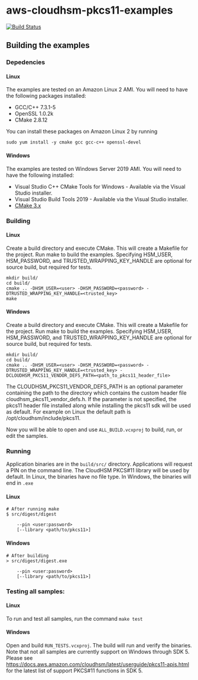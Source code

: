 # aws-cloudhsm-pkcs11-examples


[![Build Status](https://travis-ci.org/aws-samples/aws-cloudhsm-pkcs11-examples.svg?branch=master)](https://travis-ci.org/aws-samples/aws-cloudhsm-pkcs11-examples)

## Building the examples

### Depedencies

#### Linux

The examples are tested on an Amazon Linux 2 AMI. You will need to have the
following packages installed:

* GCC/C++ 7.3.1-5
* OpenSSL 1.0.2k
* CMake 2.8.12

You can install these packages on Amazon Linux 2 by running

```
sudo yum install -y cmake gcc gcc-c++ openssl-devel
```

#### Windows

The examples are tested on Windows Server 2019 AMI. You will need to have the
following installed:

* Visual Studio C++ CMake Tools for Windows - Available via the Visual Studio installer.
* Visual Studio Build Tools 2019 - Available via the Visual Studio installer.
* [CMake 3.x](https://cmake.org/download/)


### Building

#### Linux

Create a build directory and execute CMake. This will create a Makefile for the
project. Run make to build the examples. Specifying HSM_USER, HSM_PASSWORD, and
TRUSTED_WRAPPING_KEY_HANDLE are optional for source build, but required for tests.

```
mkdir build/
cd build/
cmake .. -DHSM_USER=<user> -DHSM_PASSWORD=<password> -DTRUSTED_WRAPPING_KEY_HANDLE=<trusted_key>
make
```

#### Windows

Create a build directory and execute CMake. This will create a Makefile for the
project. Run make to build the examples. Specifying HSM_USER, HSM_PASSWORD, and
TRUSTED_WRAPPING_KEY_HANDLE are optional for source build, but required for tests.

```
mkdir build/
cd build/
cmake .. -DHSM_USER=<user> -DHSM_PASSWORD=<password> -DTRUSTED_WRAPPING_KEY_HANDLE=<trusted_key> -DCLOUDHSM_PKCS11_VENDOR_DEFS_PATH=<path_to_pkcs11_header_file>
```
The CLOUDHSM_PKCS11_VENDOR_DEFS_PATH is an optional parameter containing the path to the directory which contains the 
custom header file cloudhsm_pkcs11_vendor_defs.h.
If the parameter is not specified, the pkcs11 header file installed along while installing the pkcs11 sdk will be used
as default. For example on Linux the default path is /opt/cloudhsm/include/pkcs11.

Now you will be able to open and use `ALL_BUILD.vcxproj` to build, run, or edit
the samples.

### Running

Application binaries are in the `build/src/` directory. Applications will request
a PIN on the command line. The CloudHSM PKCS#11 library will be used by default.
In Linux, the binaries have no file type. In Windows, the binaries will end in `.exe`

#### Linux

```
# After running make
$ src/digest/digest

	--pin <user:password>
	[--library <path/to/pkcs11>]
```

#### Windows

```
# After building
> src/digest/digest.exe

	--pin <user:password>
	[--library <path/to/pkcs11>]
```

### Testing all samples:

#### Linux

To run and test all samples, run the command ```make test```

#### Windows

Open and build `RUN_TESTS.vcxproj`. The build will run and verify the binaries.
Note that not all samples are currently support on Windows through SDK 5.
Please see https://docs.aws.amazon.com/cloudhsm/latest/userguide/pkcs11-apis.html
for the latest list of support PKCS#11 functions in SDK 5.

